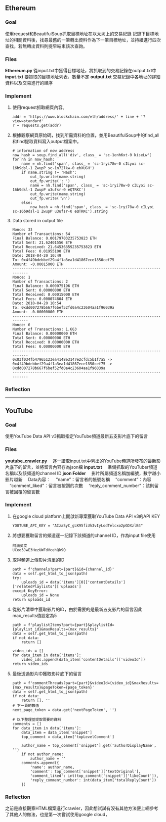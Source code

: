 ## Ethereum
### Goal
使用request和BeautifulSoup抓取目標地址在以太坊上的交易紀錄
記錄下目標地址的相關資料後，找尋最舊的一筆轉出資料作為下一筆目標地址，並持續進行四次查找，若無轉出資料則提早結束該次查詢。
### Files
**Ethereum.py**
從input.txt中獲得目標地址，將抓取到的交易記錄在output.txt中
**input.txt**
要抓取的目標地址列表，數量不定
**output.txt**
交易紀錄中各地址的詳細資料以及交易進行的順序
### Implement
1. 使用request抓取網頁內容。
    ```
    addr = 'https://www.blockchain.com/eth/address/' + line + '?view=standard'
    r = requests.get(addr)
    ```
2. 根據觀察網頁原始碼，找到所需資料的位置，並用BeautifulSoup中的find_all和find提取資料寫入output檔案中。
    ```
    # information of now address
    now_hash = soup.find_all('div', class_ = 'sc-1enh6xt-0 kiseLw')
	for nh in now_hash:
        name = nh.find('span', class_ = 'sc-1ryi78w-0 cILyoi sc-16b9dsl-1 ZwupP sc-1n72lkw-0 ebXUGH')
        if name.string != 'Hash':
            out_fp.write(name.string)
            out_fp.write(': ')
            name = nh.find('span', class_ = 'sc-1ryi78w-0 cILyoi sc-16b9dsl-1 ZwupP u3ufsr-0 eQTRKC')
            out_fp.write(name.string)
            out_fp.write('\n')
        else:
            now_hash = nh.find('span', class_ = 'sc-1ryi78w-0 cILyoi sc-16b9dsl-1 ZwupP u3ufsr-0 eQTRKC').string
    ```
3. Data stored in output file
    ```
    Nonce: 33
    Number of Transactions: 54
    Final Balance: 0.00179703235753823 ETH
    Total Sent: 21.62401556 ETH
    Total Received: 21.64536359235753823 ETH
    Total Fees: 0.01955100 ETH
    Date: 2018-04-20 10:49
    To: 0x4f49bdebbef29a4f1a3ea1d41867ece1850cef75
    Amount: -0.00015000 ETH
    --------------------------------------------------------------------------
    Nonce: 1
    Number of Transactions: 2
    Final Balance: 0.000075196 ETH
    Total Sent: 0.00000000 ETH
    Total Received: 0.00015000 ETH
    Total Fees: 0.000074804 ETH
    Date: 2018-04-20 10:54
    To: 0xdd007278b667f6bef52fd0a4c23604aa1f96039a
    Amount: -0.00000000 ETH
    --------------------------------------------------------------------------
    Nonce: 0
    Number of Transactions: 1,663
    Final Balance: 0.00000000 ETH
    Total Sent: 0.00000000 ETH
    Total Received: 0.00000000 ETH
    Total Fees: 0.00000000 ETH
    --------------------------------------------------------------------------
    0x03f034fb47965123ea4148e3147e2cfdc5b1f7a5 -> 0x4f49bdebbef29a4f1a3ea1d41867ece1850cef75 -> 0xdd007278b667f6bef52fd0a4c23604aa1f96039a
    --------------------------------------------------------------------------
    ```
### Reflection


***
## YouTube
### Goal
使用YouTube Data API v3抓取指定YouTube頻道最新五支影片底下的留言
### Files
**youtube_crawler.py**
　逐一讀取input.txt中列出的YouTube頻道所發布的最新影片底下的留言，並將留言內容存為json檔
**input.txt**
　準備抓取的YouTuber頻道名稱以及該頻道的channel ID
**json Folder**
　影片所屬頻道名稱加編號，數字越小影片越新
　Data內容：
　“name”：留言者的帳號名稱
　“comment”：內容
　“comment_liked”：留言被按讚的次數
　“reply_comment_number”：該則留言被回覆的留言數
### Implement
1. 在google cloud platform上開啟新專案獲取YouTube Data API v3的API KEY
    ```
    YOUTUBE_API_KEY = "AIzaSyC_gLK95fiUh3vIyLodTelcxo2pGDXzlB4"
    ```
2. 將想要獲取留言的頻道逐一記錄下該頻道的channel ID，作為input file使用
    ```
    阿滴英文
    UCeo3JwE3HezUWFdVcehQk9Q
    ```
4. 取得頻道上傳影片清單的ID
    ```
    path = f'channels?part={part}&id={channel_id}'
    data = self.get_html_to_json(path)
    try:
        uploads_id = data['items'][0]['contentDetails']['relatedPlaylists']['uploads']
    except KeyError:
        uploads_id = None
    return uploads_id
    ```
5. 從影片清單中獲取影片的ID，由於需要的是最新五支影片的留言因此max_results值設定為5
    ```
    path = f'playlistItems?part={part}&playlistId={playlist_id}&maxResults={max_results}'
    data = self.get_html_to_json(path)
    if not data:
        return []
    
    video_ids = []
    for data_item in data['items']:
        video_ids.append(data_item['contentDetails']['videoId'])
    return video_ids
    ```
6. 最後透過影片ID獲取影片底下的留言
    ```
    path = f'commentThreads?part={part}&videoId={video_id}&maxResults={max_results}&pageToken={page_token}'
    data = self.get_html_to_json(path)
    if not data:
        return [], ''
    # 下一頁的數值
    next_page_token = data.get('nextPageToken', '')
    
    # 以下整理並提取需要的資料
    comments = []
    for data_item in data['items']:
        data_item = data_item['snippet']
        top_comment = data_item['topLevelComment']
    
        author_name = top_comment['snippet'].get('authorDisplayName', '')
        if not author_name:
            author_name = ''
        comments.append({
            'name': author_name,
            'comment': top_comment['snippet']['textOriginal'],
            'comment_liked': int(top_comment['snippet']['likeCount']),
            'reply_comment_number': int(data_item['totalReplyCount'])
        })
    ```
### Reflection
之前是直接觀察HTML檔案進行crawler，因此想試試有沒有其他方法便上網參考了其他人的做法，也是第一次嘗試使用google cloud，